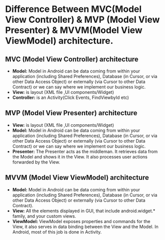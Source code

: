 # Difference Between MVC(Model View Controller) & MVP (Model View Presenter) &  MVVM(Model View ViewModel) architecture.

## MVC (Model View Controller) architecture
* **Model:** Model in Android can be data coming from within your application (including Shared Preferences), Database (in Cursor, or via other Data Access Object) or externally (via Cursor to other Data Contract) or we can say where we implement our business logic.
* **View:** is layout (XML file ,UI components/Widget) 
* **Controller:** is an Activity(Click Events, FindViewbyId etc)

## MVP (Model View Presenter) architecture

* **View:** is layout (XML file ,UI components/Widget) 
* **Model:** Model in Android can be data coming from within your application (including Shared Preferences), Database (in Cursor, or via other Data Access Object) or externally (via Cursor to other Data Contract) or we can say where we implement our business logic.
* **Presenter:** The Presenter acts as the middleman. It retrieves data from the Model and shows it in the View. It also processes user actions forwarded by the View.


## MVVM (Model View ViewModel) architecture 
* **Model:** Model in Android can be data coming from within your application (including Shared Preferences), Database (in Cursor, or via other Data Access Object) or externally (via Cursor to other Data Contract).
* **View:** All the elements displayed in GUI, that include android.widget.* family, and your custom views.
* **ViewModel:** ViewModel exposes properties and commands for the View, it also serves in data binding between the View and the Model. In Android, most of this job is done in Activity.
